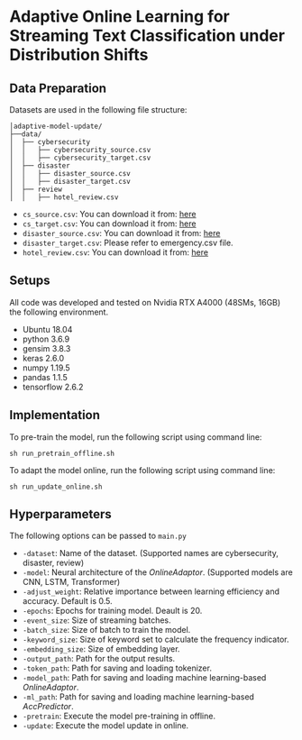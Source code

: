 # Adaptive Online Learning for Streaming Text Classification under Distribution Shifts

## Data Preparation

Datasets are used in the following file structure:

```
│adaptive-model-update/
├──data/
│  ├── cybersecurity
│  │   ├── cybersecurity_source.csv
│  │   ├── cybersecurity_target.csv
│  ├── disaster
│  │   ├── disaster_source.csv
│  │   ├── disaster_target.csv
│  ├── review
│  │   ├── hotel_review.csv
```

- `cs_source.csv`: You can download it from: [here](https://github.com/behzadanksu/cybertweets)
- `cs_target.csv`: You can download it from: [here](https://github.com/ndionysus/multitask-cyberthreat-detection)
- `disaster_source.csv`: You can download it from: [here](https://www.kaggle.com/competitions/nlp-getting-started/data)
- `disaster_target.csv`: Please refer to emergency.csv file.
- `hotel_review.csv`: You can download it from: [here](https://www.yelp.com/dataset)

## Setups

All code was developed and tested on Nvidia RTX A4000 (48SMs, 16GB) the following environment.
- Ubuntu 18.04
- python 3.6.9
- gensim 3.8.3
- keras 2.6.0
- numpy 1.19.5
- pandas 1.1.5
- tensorflow 2.6.2

## Implementation

To pre-train the model, run the following script using command line:

```shell
sh run_pretrain_offline.sh
```

To adapt the model online, run the following script using command line:

```shell
sh run_update_online.sh
```

## Hyperparameters

The following options can be passed to `main.py`
- `-dataset`: Name of the dataset. (Supported names are cybersecurity, disaster, review)
- `-model`: Neural architecture of the _OnlineAdaptor_. (Supported models are CNN, LSTM, Transformer)
- `-adjust_weight`: Relative importance between learning efficiency and accuracy. Default is 0.5.
- `-epochs`: Epochs for training model. Deault is 20.
- `-event_size`: Size of streaming batches.
- `-batch_size`: Size of batch to train the model.
- `-keyword_size`: Size of keyword set to calculate the frequency indicator. 
- `-embedding_size`: Size of embedding layer.
- `-output_path`: Path for the output results.
- `-token_path`: Path for saving and loading tokenizer.
- `-model_path`: Path for saving and loading machine learning-based _OnlineAdaptor_.
- `-ml_path`: Path for saving and loading machine learning-based _AccPredictor_.
- `-pretrain`: Execute the model pre-training in offline.
- `-update`: Execute the model update in online.  
